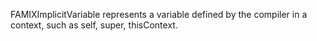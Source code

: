 FAMIXImplicitVariable represents a variable defined by the compiler in a context, such as self, super, thisContext.